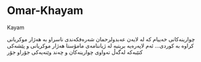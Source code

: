 # Omar-Khayam
Kayam


چوارینەكانی خەییام كە لە لایەن عەبدولرحمان شەرەفكەندی ناسراو بە هەژار موكریانی كراوە بە كوردی... ئەم لاپەرەیە بریتیە لە ژیاننامەی مامۆستا هەژار موكریانی و پێشەكی كتێبەكە لەگەڵ تەواوی چوارینەكان و چەند وێنەیەكی جۆراو جۆر
